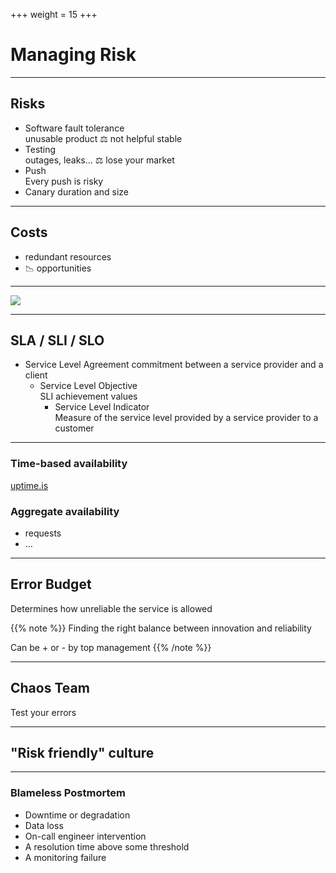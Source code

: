 +++
weight = 15
+++

# Managing Risk

---

## Risks

- Software fault tolerance  
  unusable product ⚖️ not helpful stable
- Testing  
  outages, leaks… ⚖️ lose your market
- Push  
  Every push is risky
- Canary duration and size

---

## Costs

- redundant resources
- 📉 opportunities

---

![](https://www.tingletreegroup.com/wp-content/uploads/2017/10/Cost-Conf.png)

---

## SLA / SLI / SLO

- Service Level Agreement
  commitment between a service provider and a client
  - Service Level Objective  
    SLI achievement values
    - Service Level Indicator  
      Measure of the service level provided by a service provider to a customer

---

### Time-based availability

[uptime.is](https//uptime.is)

### Aggregate availability

- requests
- …

---

## Error Budget

Determines how unreliable the service is allowed

{{% note %}}
Finding the right balance between innovation and reliability

Can be + or - by top management
{{% /note %}}

---

## Chaos Team

Test your errors

---

## "Risk friendly" culture

---

### Blameless Postmortem

- Downtime or degradation
- Data loss
- On-call engineer intervention
- A resolution time above some threshold
- A monitoring failure
